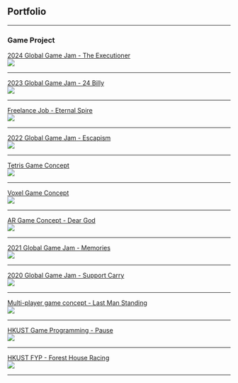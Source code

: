 ## Portfolio

---

### Game Project

[2024 Global Game Jam - The Executioner](/TE_Page.md)
<br><img src="images/TECapScreen.png?raw=true"/>

---

[2023 Global Game Jam - 24 Billy](/24B_Page.md)
<br><img src="images/24B_CapScreen.png?raw=true"/>

---

[Freelance Job - Eternal Spire](https://eternalspire.com/)
<br><img src="images/ESCapScreen.png?raw=true"/>

---

[2022 Global Game Jam - Escapism](/E_Page.md)
<br><img src="images/ECapScreen.jpg?raw=true"/>

---

[Tetris Game Concept](/T_Page.md)
<br><img src="images/TCapScreen.png?raw=true"/>

---

[Voxel Game Concept](/VG_Page.md)
<br><img src="images/VGCapScreen.png?raw=true"/>

---

[AR Game Concept - Dear God](/DG_Page.md)
<br><img src="images/DGCapScreen.jpg?raw=true"/>

---

[2021 Global Game Jam - Memories](/GGJM_Page.md)
<br><img src="images/MCapScreen.png?raw=true"/>

---

[2020 Global Game Jam - Support Carry](/GGJSC_Page.md)
<br><img src="images/SCCapScreen.png?raw=true"/>

---

[Multi-player game concept - Last Man Standing](/LMS_Page.md)
<br><img src="images/LMSCapScreen.png?raw=true"/>

---

[HKUST Game Programming - Pause](/P_Page.md)
<br><img src="images/PCapScreen.png?raw=true"/>

---

[HKUST FYP - Forest House Racing](/FHR_Page.md)
<br><img src="images/FHRCapScreen.png?raw=true"/>

---

